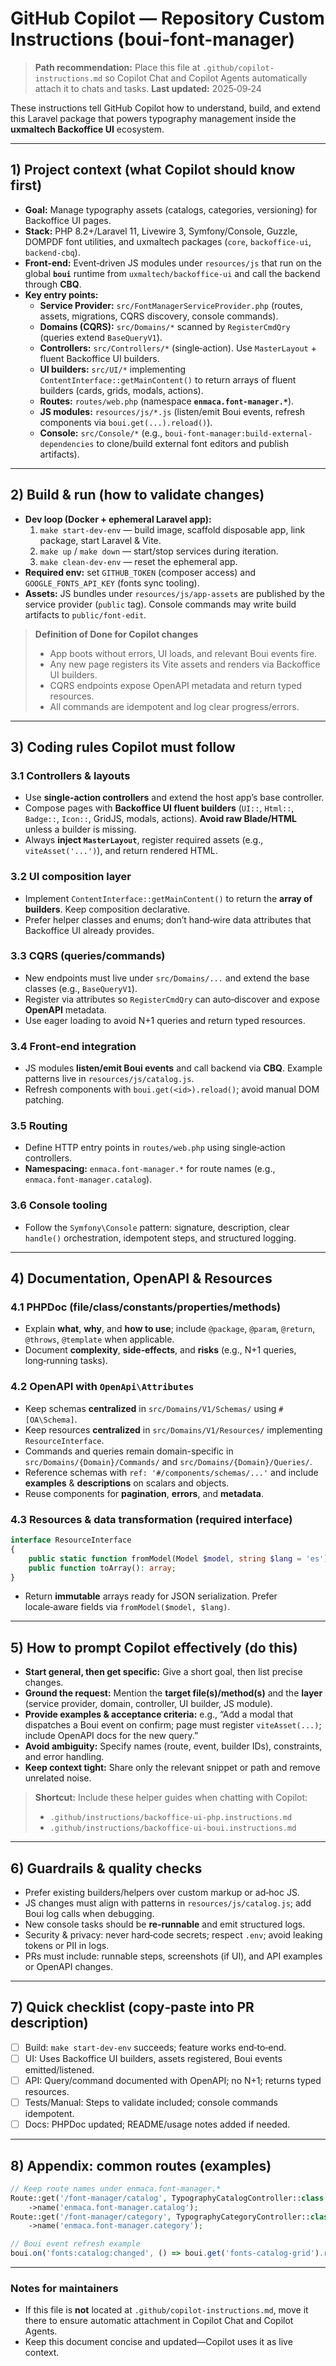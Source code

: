 # GitHub Copilot — Repository Custom Instructions (boui-font-manager)

> **Path recommendation:** Place this file at `.github/copilot-instructions.md` so Copilot Chat and Copilot Agents automatically attach it to chats and tasks.
> **Last updated:** 2025‑09‑24

These instructions tell GitHub Copilot how to understand, build, and extend this Laravel package that powers typography management inside the **uxmaltech Backoffice UI** ecosystem.

---

## 1) Project context (what Copilot should know first)

- **Goal:** Manage typography assets (catalogs, categories, versioning) for Backoffice UI pages.
- **Stack:** PHP 8.2+/Laravel 11, Livewire 3, Symfony/Console, Guzzle, DOMPDF font utilities, and uxmaltech packages (`core`, `backoffice-ui`, `backend-cbq`).
- **Front‑end:** Event‑driven JS modules under `resources/js` that run on the global **`boui`** runtime from `uxmaltech/backoffice-ui` and call the backend through **CBQ**.
- **Key entry points:**
  - **Service Provider:** `src/FontManagerServiceProvider.php` (routes, assets, migrations, CQRS discovery, console commands).
  - **Domains (CQRS):** `src/Domains/*` scanned by `RegisterCmdQry` (queries extend `BaseQueryV1`).
  - **Controllers:** `src/Controllers/*` (single‑action). Use `MasterLayout` + fluent Backoffice UI builders.
  - **UI builders:** `src/UI/*` implementing `ContentInterface::getMainContent()` to return arrays of fluent builders (cards, grids, modals, actions).
  - **Routes:** `routes/web.php` (namespace **`enmaca.font-manager.*`**).
  - **JS modules:** `resources/js/*.js` (listen/emit Boui events, refresh components via `boui.get(...).reload()`).
  - **Console:** `src/Console/*` (e.g., `boui-font-manager:build-external-dependencies` to clone/build external font editors and publish artifacts).

---

## 2) Build & run (how to validate changes)

- **Dev loop (Docker + ephemeral Laravel app):**
  1) `make start-dev-env` — build image, scaffold disposable app, link package, start Laravel & Vite.
  2) `make up` / `make down` — start/stop services during iteration.
  3) `make clean-dev-env` — reset the ephemeral app.
- **Required env:** set `GITHUB_TOKEN` (composer access) and `GOOGLE_FONTS_API_KEY` (fonts sync tooling).
- **Assets:** JS bundles under `resources/js/app-assets` are published by the service provider (`public` tag). Console commands may write build artifacts to `public/font-edit`.

> **Definition of Done for Copilot changes**
> - App boots without errors, UI loads, and relevant Boui events fire.
> - Any new page registers its Vite assets and renders via Backoffice UI builders.
> - CQRS endpoints expose OpenAPI metadata and return typed resources.
> - All commands are idempotent and log clear progress/errors.

---

## 3) Coding rules Copilot must follow

### 3.1 Controllers & layouts
- Use **single‑action controllers** and extend the host app’s base controller.
- Compose pages with **Backoffice UI fluent builders** (`UI::`, `Html::`, `Badge::`, `Icon::`, GridJS, modals, actions). **Avoid raw Blade/HTML** unless a builder is missing.
- Always **inject `MasterLayout`**, register required assets (e.g., `viteAsset('...')`), and return rendered HTML.

### 3.2 UI composition layer
- Implement `ContentInterface::getMainContent()` to return the **array of builders**. Keep composition declarative.
- Prefer helper classes and enums; don’t hand‑wire data attributes that Backoffice UI already provides.

### 3.3 CQRS (queries/commands)
- New endpoints must live under `src/Domains/...` and extend the base classes (e.g., `BaseQueryV1`).
- Register via attributes so `RegisterCmdQry` can auto‑discover and expose **OpenAPI** metadata.
- Use eager loading to avoid N+1 queries and return typed resources.

### 3.4 Front‑end integration
- JS modules **listen/emit Boui events** and call backend via **CBQ**. Example patterns live in `resources/js/catalog.js`.
- Refresh components with `boui.get(<id>).reload()`; avoid manual DOM patching.

### 3.5 Routing
- Define HTTP entry points in `routes/web.php` using single‑action controllers.
- **Namespacing:** `enmaca.font-manager.*` for route names (e.g., `enmaca.font-manager.catalog`).

### 3.6 Console tooling
- Follow the `Symfony\Console` pattern: signature, description, clear `handle()` orchestration, idempotent steps, and structured logging.

---

## 4) Documentation, OpenAPI & Resources

### 4.1 PHPDoc (file/class/constants/properties/methods)
- Explain **what**, **why**, and **how to use**; include `@package`, `@param`, `@return`, `@throws`, `@template` when applicable.
- Document **complexity**, **side‑effects**, and **risks** (e.g., N+1 queries, long‑running tasks).

### 4.2 OpenAPI with `OpenApi\Attributes`
- Keep schemas **centralized** in `src/Domains/V1/Schemas/` using `#[OA\Schema]`.
- Keep resources **centralized** in `src/Domains/V1/Resources/` implementing `ResourceInterface`.
- Commands and queries remain domain-specific in `src/Domains/{Domain}/Commands/` and `src/Domains/{Domain}/Queries/`.
- Reference schemas with `ref: '#/components/schemas/...'` and include **examples** & **descriptions** on scalars and objects.
- Reuse components for **pagination**, **errors**, and **metadata**.

### 4.3 Resources & data transformation (required interface)
```php
interface ResourceInterface
{
    public static function fromModel(Model $model, string $lang = 'es'): static;
    public function toArray(): array;
}
```
- Return **immutable** arrays ready for JSON serialization. Prefer locale‑aware fields via `fromModel($model, $lang)`.

---

## 5) How to prompt Copilot effectively (do this)

- **Start general, then get specific:** Give a short goal, then list precise changes.
- **Ground the request:** Mention the **target file(s)/method(s)** and the **layer** (service provider, domain, controller, UI builder, JS module).
- **Provide examples & acceptance criteria:** e.g., “Add a modal that dispatches a Boui event on confirm; page must register `viteAsset(...)`; include OpenAPI docs for the new query.”
- **Avoid ambiguity:** Specify names (route, event, builder IDs), constraints, and error handling.
- **Keep context tight:** Share only the relevant snippet or path and remove unrelated noise.

> **Shortcut:** Include these helper guides when chatting with Copilot:
> - `.github/instructions/backoffice-ui-php.instructions.md`
> - `.github/instructions/backoffice-ui-boui.instructions.md`

---

## 6) Guardrails & quality checks

- Prefer existing builders/helpers over custom markup or ad‑hoc JS.
- JS changes must align with patterns in `resources/js/catalog.js`; add Boui log calls when debugging.
- New console tasks should be **re‑runnable** and emit structured logs.
- Security & privacy: never hard‑code secrets; respect `.env`; avoid leaking tokens or PII in logs.
- PRs must include: runnable steps, screenshots (if UI), and API examples or OpenAPI changes.

---

## 7) Quick checklist (copy‑paste into PR description)

- [ ] Build: `make start-dev-env` succeeds; feature works end‑to‑end.
- [ ] UI: Uses Backoffice UI builders, assets registered, Boui events emitted/listened.
- [ ] API: Query/command documented with OpenAPI; no N+1; returns typed resources.
- [ ] Tests/Manual: Steps to validate included; console commands idempotent.
- [ ] Docs: PHPDoc updated; README/usage notes added if needed.

---

## 8) Appendix: common routes (examples)

```php
// Keep route names under enmaca.font-manager.*
Route::get('/font-manager/catalog', TypographyCatalogController::class.'@index')
    ->name('enmaca.font-manager.catalog');
Route::get('/font-manager/category', TypographyCategoryController::class.'@index')
    ->name('enmaca.font-manager.category');
```

```js
// Boui event refresh example
boui.on('fonts:catalog:changed', () => boui.get('fonts-catalog-grid').reload());
```

---

### Notes for maintainers
- If this file is **not** located at `.github/copilot-instructions.md`, move it there to ensure automatic attachment in Copilot Chat and Copilot Agents.
- Keep this document concise and updated—Copilot uses it as live context.
